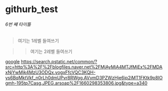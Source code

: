 # githurb_test

###### 6번 쨰 타이틀

> 여기는 1레벨 들여쓰기

>> 여기는 2레벨 들여쓰기

[google](https://google.com)
https://search.pstatic.net/common/?src=http%3A%2F%2Fblogfiles.naver.net%2FMjAyMjA4MTJfMjEx%2FMDAxNjYwMjk4MzU3ODQx.yogxFfcVQC3KQH-ys6BqMktVkf_n0rLh0dmUPvr8RWgg.AVvmD3PZWzHje6ip2iMT1FKtk9p8IOgmh-195tp7Casg.JPEG.arsoap%2F1660298353806.jpg&type=a340

